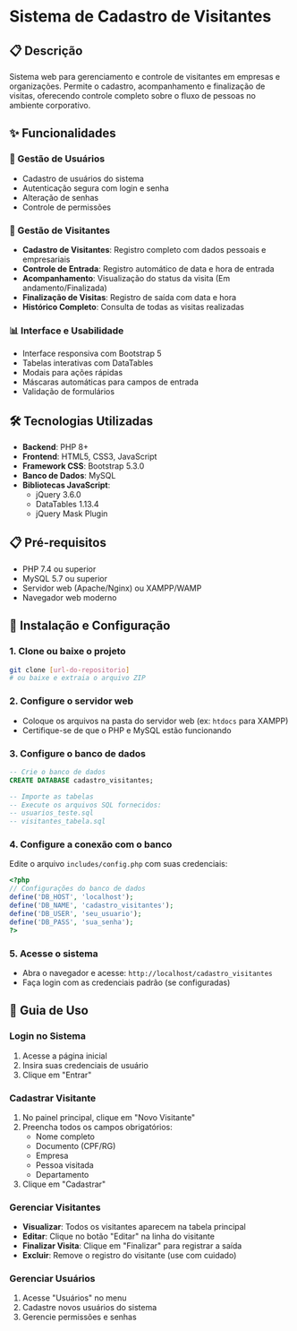 # Sistema de Cadastro de Visitantes

## 📋 Descrição

Sistema web para gerenciamento e controle de visitantes em empresas e organizações. Permite o cadastro, acompanhamento e finalização de visitas, oferecendo controle completo sobre o fluxo de pessoas no ambiente corporativo.

## ✨ Funcionalidades

### 👥 Gestão de Usuários
- Cadastro de usuários do sistema
- Autenticação segura com login e senha
- Alteração de senhas
- Controle de permissões

### 🏢 Gestão de Visitantes
- **Cadastro de Visitantes**: Registro completo com dados pessoais e empresariais
- **Controle de Entrada**: Registro automático de data e hora de entrada
- **Acompanhamento**: Visualização do status da visita (Em andamento/Finalizada)
- **Finalização de Visitas**: Registro de saída com data e hora
- **Histórico Completo**: Consulta de todas as visitas realizadas

### 📊 Interface e Usabilidade
- Interface responsiva com Bootstrap 5
- Tabelas interativas com DataTables
- Modais para ações rápidas
- Máscaras automáticas para campos de entrada
- Validação de formulários

## 🛠️ Tecnologias Utilizadas

- **Backend**: PHP 8+
- **Frontend**: HTML5, CSS3, JavaScript
- **Framework CSS**: Bootstrap 5.3.0
- **Banco de Dados**: MySQL
- **Bibliotecas JavaScript**:
  - jQuery 3.6.0
  - DataTables 1.13.4
  - jQuery Mask Plugin

## 📋 Pré-requisitos

- PHP 7.4 ou superior
- MySQL 5.7 ou superior
- Servidor web (Apache/Nginx) ou XAMPP/WAMP
- Navegador web moderno

## 🚀 Instalação e Configuração

### 1. Clone ou baixe o projeto
```bash
git clone [url-do-repositorio]
# ou baixe e extraia o arquivo ZIP
```

### 2. Configure o servidor web
- Coloque os arquivos na pasta do servidor web (ex: `htdocs` para XAMPP)
- Certifique-se de que o PHP e MySQL estão funcionando

### 3. Configure o banco de dados
```sql
-- Crie o banco de dados
CREATE DATABASE cadastro_visitantes;

-- Importe as tabelas
-- Execute os arquivos SQL fornecidos:
-- usuarios_teste.sql
-- visitantes_tabela.sql
```

### 4. Configure a conexão com o banco
Edite o arquivo `includes/config.php` com suas credenciais:
```php
<?php
// Configurações do banco de dados
define('DB_HOST', 'localhost');
define('DB_NAME', 'cadastro_visitantes');
define('DB_USER', 'seu_usuario');
define('DB_PASS', 'sua_senha');
?>
```

### 5. Acesse o sistema
- Abra o navegador e acesse: `http://localhost/cadastro_visitantes`
- Faça login com as credenciais padrão (se configuradas)

## 📖 Guia de Uso

### Login no Sistema
1. Acesse a página inicial
2. Insira suas credenciais de usuário
3. Clique em "Entrar"

### Cadastrar Visitante
1. No painel principal, clique em "Novo Visitante"
2. Preencha todos os campos obrigatórios:
   - Nome completo
   - Documento (CPF/RG)
   - Empresa
   - Pessoa visitada
   - Departamento
3. Clique em "Cadastrar"

### Gerenciar Visitantes
- **Visualizar**: Todos os visitantes aparecem na tabela principal
- **Editar**: Clique no botão "Editar" na linha do visitante
- **Finalizar Visita**: Clique em "Finalizar" para registrar a saída
- **Excluir**: Remove o registro do visitante (use com cuidado)

### Gerenciar Usuários
1. Acesse "Usuários" no menu
2. Cadastre novos usuários do sistema
3. Gerencie permissões e senhas
